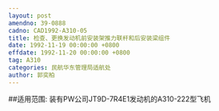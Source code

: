 ```yaml
---
layout: post
amendno: 39-0888
cadno: CAD1992-A310-05
title: 检查、更换发动机前安装架推力联杆和后安装梁组件
date: 1992-11-19 00:00:00 +0800
effdate: 1992-11-20 00:00:00 +0800
tag: A310
categories: 民航华东管理局适航处
author: 郭奕柏
---
```


##适用范围:
装有PW公司JT9D-7R4E1发动机的A310-222型飞机

